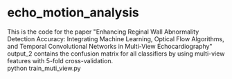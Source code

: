 # echo_motion_analysis
This is the code for the paper "Enhancing Reginal Wall Abnormality Detection Accuracy: Integrating Machine Learning, Optical Flow Algorithms, and Temporal Convolutional Networks in Multi-View Echocardiography"
output_2 contains the confusion matrix for all classifiers by using multi-view features with 5-fold cross-validation.  
python train_muti_view.py
